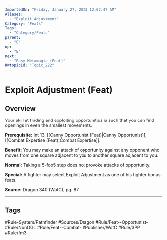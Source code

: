 ```yaml
---
ImportedOn: "Friday, January 27, 2023 12:02:47 AM"
Aliases:
  - "Exploit Adjustment"
Category: "Feats"
Tags:
  - "Category/Feats"
parent:
  - "E"
up:
  - "E"
next:
  - "Easy Metamagic (Feat)"
RWtopicId: "Topic_222"
---
```

# Exploit Adjustment (Feat)
## Overview
Your skill at finding and exploiting opportunities is such that you can find openings in even the smallest movements.

**Prerequisite:** Int 13, [[Canny Opportunist (Feat)|Canny Opportunist]], [[Combat Expertise (Feat)|Combat Expertise]].

**Benefit:** You may make an attack of opportunity against any opponent who moves from one square adjacent to you to another square adjacent to you.

**Normal:** Taking a 5-foo5 step does not provoke attacks of opportunity. 

**Special:** A fighter may select Exploit Adjustment.as one of his fighter bonus feats.

**Source:** Dragon 340 (WotC), pg. 87


---
## Tags
#Rule-System/Pathfinder #Sources/Dragon #Rule/Feat--Opportunist- #Rule/NonOGL #Rule/Feat--Combat- #Publisher/WotC #Rule/3PP #Rule/fm3

